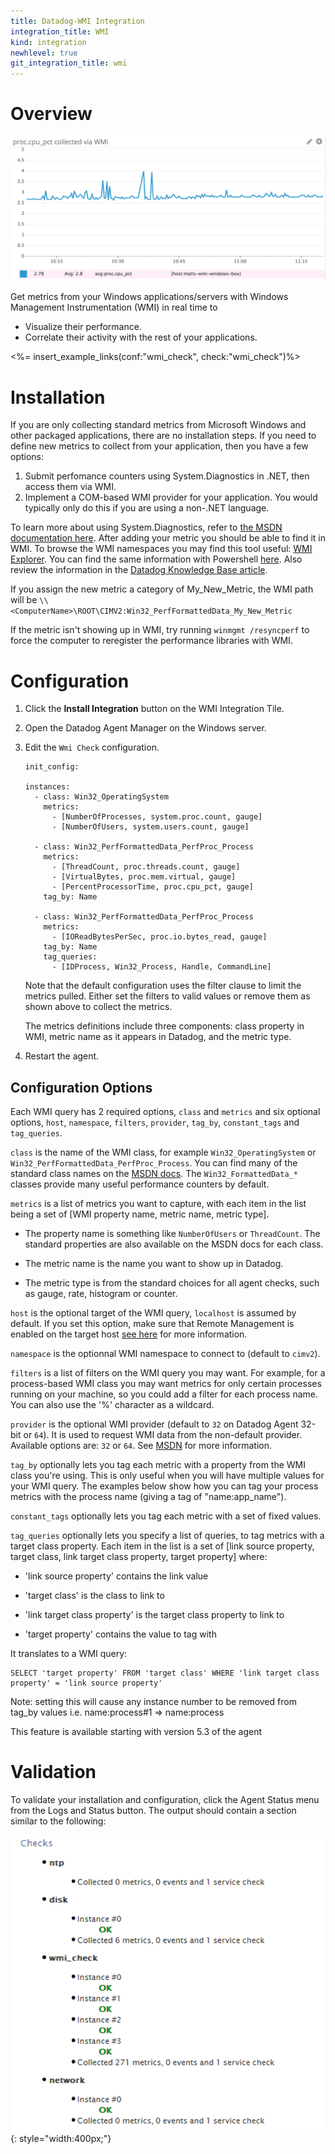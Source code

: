 ```yaml
---
title: Datadog-WMI Integration
integration_title: WMI
kind: integration
newhlevel: true
git_integration_title: wmi
---
```


# Overview

![WMI Metric](/static/images/wmimetric.png)

Get metrics from your Windows applications/servers with Windows Management Instrumentation (WMI) in real time to

* Visualize their performance.
* Correlate their activity with the rest of your applications.

<%= insert_example_links(conf:"wmi_check", check:"wmi_check")%>

# Installation

If you are only collecting standard metrics from Microsoft Windows and other packaged applications, there are no installation steps. If you need to define new metrics to collect from your application, then you have a few options:

1.  Submit perfomance counters using System.Diagnostics in .NET, then access them via WMI.
2.  Implement a COM-based WMI provider for your application. You would typically only do this if you are using a non-.NET language.

To learn more about using System.Diagnostics, refer to [the MSDN documentation here](https://msdn.microsoft.com/en-us/library/system.diagnostics.performancecounter(v=vs.110).aspx). After adding your metric you should be able to find it in WMI. To browse the WMI namespaces you may find this tool useful: [WMI Explorer](https://wmie.codeplex.com/). You can find the same information with Powershell [here](https://msdn.microsoft.com/en-us/powershell/scripting/getting-started/cookbooks/getting-wmi-objects--get-wmiobject-). Also review the information in the [Datadog Knowledge Base article](https://help.datadoghq.com/hc/en-us/articles/205016075-How-to-retrieve-WMI-metrics).

If you assign the new metric a category of My_New_Metric, the WMI path will be 
`\\<ComputerName>\ROOT\CIMV2:Win32_PerfFormattedData_My_New_Metric`

If the metric isn't showing up in WMI, try running `winmgmt /resyncperf` to force the computer to reregister the performance libraries with WMI.


# Configuration

1.  Click the **Install Integration** button on the WMI Integration Tile. 
2.  Open the Datadog Agent Manager on the Windows server.
3.  Edit the `Wmi Check` configuration.
  
        init_config:

        instances:
          - class: Win32_OperatingSystem
            metrics:
              - [NumberOfProcesses, system.proc.count, gauge]
              - [NumberOfUsers, system.users.count, gauge]

          - class: Win32_PerfFormattedData_PerfProc_Process
            metrics:
              - [ThreadCount, proc.threads.count, gauge]
              - [VirtualBytes, proc.mem.virtual, gauge]
              - [PercentProcessorTime, proc.cpu_pct, gauge]
            tag_by: Name

          - class: Win32_PerfFormattedData_PerfProc_Process
            metrics:
              - [IOReadBytesPerSec, proc.io.bytes_read, gauge]
            tag_by: Name
            tag_queries:
              - [IDProcess, Win32_Process, Handle, CommandLine]

    Note that the default configuration uses the filter clause to limit the metrics pulled. Either set the filters to valid values or remove them as shown above to collect the metrics.

    The metrics definitions include three components: class property in WMI, metric name as it appears in Datadog, and the metric type. 

4.  Restart the agent.

## Configuration Options

Each WMI query has 2 required options, `class` and `metrics` and six optional options, `host`, `namespace`, `filters`, `provider`, `tag_by`, `constant_tags` and `tag_queries`.

`class` is the name of the WMI class, for example `Win32_OperatingSystem` or `Win32_PerfFormattedData_PerfProc_Process`. You can find many of the standard class names on the [MSDN docs](http://msdn.microsoft.com/en-us/library/windows/desktop/aa394084.aspx). The `Win32_FormattedData_*` classes provide many useful performance counters by default.

`metrics` is a list of metrics you want to capture, with each item in the
list being a set of [WMI property name, metric name, metric type].

- The property name is something like `NumberOfUsers` or `ThreadCount`.
  The standard properties are also available on the MSDN docs for each
  class.

- The metric name is the name you want to show up in Datadog.

- The metric type is from the standard choices for all agent checks, such as gauge, rate, histogram or counter.

`host` is the optional target of the WMI query, `localhost` is assumed by default. If you set this option, make sure that Remote Management is enabled on the target host [see here](https://technet.microsoft.com/en-us/library/Hh921475.aspx) for more information.

`namespace` is the optionnal WMI namespace to connect to (default to `cimv2`). 

`filters` is a list of filters on the WMI query you may want. For example, for a process-based WMI class you may want metrics for only certain processes running on your machine, so you could add a filter for each process name. You can also use the '%' character as a wildcard.

`provider` is the optional WMI provider (default to `32` on Datadog Agent 32-bit or `64`). It is used to request WMI data from the non-default provider. Available options are: `32` or `64`.
See [MSDN](https://msdn.microsoft.com/en-us/library/aa393067.aspx) for more information.

`tag_by` optionally lets you tag each metric with a property from the WMI class you're using. This is only useful when you will have multiple values for your WMI query. The examples below show how you can tag your process metrics with the process name (giving a tag of "name:app_name").

`constant_tags` optionally lets you tag each metric with a set of fixed values.

`tag_queries` optionally lets you specify a list of queries, to tag metrics with a target class property. Each item in the list is a set of \[link source property, target class, link target class property, target property] where:

- 'link source property' contains the link value

- 'target class' is the class to link to

- 'link target class property' is the target class property to link to

- 'target property' contains the value to tag with

It translates to a WMI query:
 
    SELECT 'target property' FROM 'target class' WHERE 'link target class property' = 'link source property'

Note: setting this will cause any instance number to be removed from tag_by values
 i.e. name:process#1 => name:process

This feature is available starting with version 5.3 of the agent




# Validation

To validate your installation and configuration, click the Agent Status menu from the Logs and Status button. The output should contain a section similar to the following:

![wmivalidate](/static/images/wmivalidate.png)
{: style="width:400px;"}




